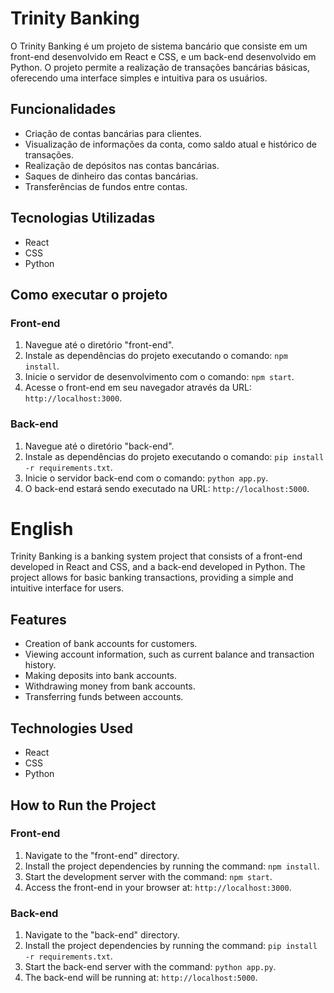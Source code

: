 # Trinity Banking

O Trinity Banking é um projeto de sistema bancário que consiste em um front-end desenvolvido em React e CSS, e um back-end desenvolvido em Python. O projeto permite a realização de transações bancárias básicas, oferecendo uma interface simples e intuitiva para os usuários.

## Funcionalidades

- Criação de contas bancárias para clientes.
- Visualização de informações da conta, como saldo atual e histórico de transações.
- Realização de depósitos nas contas bancárias.
- Saques de dinheiro das contas bancárias.
- Transferências de fundos entre contas.

## Tecnologias Utilizadas

- React
- CSS
- Python

## Como executar o projeto

### Front-end

1. Navegue até o diretório "front-end".
2. Instale as dependências do projeto executando o comando: `npm install`.
3. Inicie o servidor de desenvolvimento com o comando: `npm start`.
4. Acesse o front-end em seu navegador através da URL: `http://localhost:3000`.

### Back-end

1. Navegue até o diretório "back-end".
2. Instale as dependências do projeto executando o comando: `pip install -r requirements.txt`.
3. Inicie o servidor back-end com o comando: `python app.py`.
4. O back-end estará sendo executado na URL: `http://localhost:5000`.

# English

Trinity Banking is a banking system project that consists of a front-end developed in React and CSS, and a back-end developed in Python. The project allows for basic banking transactions, providing a simple and intuitive interface for users.

## Features

- Creation of bank accounts for customers.
- Viewing account information, such as current balance and transaction history.
- Making deposits into bank accounts.
- Withdrawing money from bank accounts.
- Transferring funds between accounts.

## Technologies Used

- React
- CSS
- Python

## How to Run the Project

### Front-end

1. Navigate to the "front-end" directory.
2. Install the project dependencies by running the command: `npm install`.
3. Start the development server with the command: `npm start`.
4. Access the front-end in your browser at: `http://localhost:3000`.

### Back-end

1. Navigate to the "back-end" directory.
2. Install the project dependencies by running the command: `pip install -r requirements.txt`.
3. Start the back-end server with the command: `python app.py`.
4. The back-end will be running at: `http://localhost:5000`.
